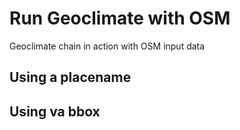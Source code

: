 # Run Geoclimate with OSM


Geoclimate chain in action with OSM input data


## Using a placename



## Using va bbox